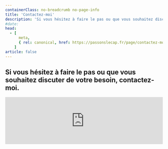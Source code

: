 ```yaml
---
containerClass: no-breadcrumb no-page-info
title: 'Contactez-moi'
description: 'Si vous hésitez à faire le pas ou que vous souhaitez discuter de votre besoin, contactez-moi.'
#date:
head:
  - [
      meta,
      { rel: canonical, href: https://passonslecap.fr/page/contactez-moi/ },
    ]
article: false
---
```


## Si vous hésitez à faire le pas ou que vous souhaitez discuter de votre besoin, contactez-moi.

<!-- markdownlint-disable MD033 -->

<iframe class="contact-form" src="https://tally.so/embed/wQ10e8?alignLeft=1&hideTitle=1&transparentBackground=1&dynamicHeight=1" width="100%" frameborder="0" marginheight="0" marginwidth="0" title="Une question ? Contactez-nous."></iframe>
